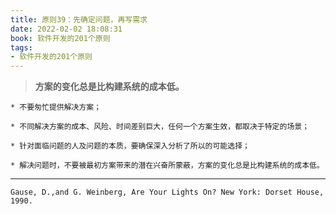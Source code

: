 ```yaml
---
title: 原则39：先确定问题，再写需求
date: 2022-02-02 18:08:31
book: 软件开发的201个原则
tags:
- 软件开发的201个原则
---
```


> **方案的变化总是比构建系统的成本低。**

    * 不要匆忙提供解决方案；
    
    * 不同解决方案的成本、风险、时间差别巨大，任何一个方案生效，都取决于特定的场景；
    
    * 针对面临问题的人及问题的本质，要确保深入分析了所以的可能选择；
    
    * 解决问题时，不要被最初方案带来的潜在兴奋所蒙蔽，方案的变化总是比构建系统的成本低。

---

`Gause, D.,and G. Weinberg, Are Your Lights On? New York: Dorset House, 1990. `